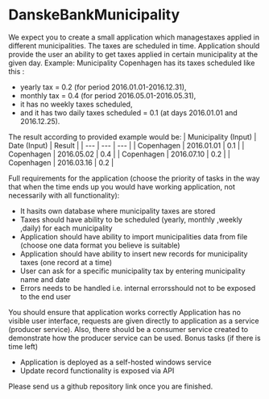# DanskeBankMunicipality

We expect you to create a small application which managestaxes applied in different municipalities.
The taxes are scheduled in time. Application should provide the user an ability to get taxes applied in
certain municipality at the given day.
Example: Municipality Copenhagen has its taxes scheduled like this :
- yearly tax = 0.2 (for period 2016.01.01-2016.12.31),
- monthly tax = 0.4 (for period 2016.05.01-2016.05.31),
- it has no weekly taxes scheduled,
- and it has two daily taxes scheduled = 0.1 (at days 2016.01.01 and 2016.12.25).


The result according to provided example would be:
| Municipality (Input) | Date (Input) | Result |
| --- | --- | --- |
| Copenhagen | 2016.01.01 | 0.1 |
| Copenhagen | 2016.05.02 | 0.4 |
| Copenhagen | 2016.07.10 | 0.2 |
| Copenhagen | 2016.03.16 | 0.2 |

Full requirements for the application (choose the priority of tasks in the way that when the time ends
up you would have working application, not necessarily with all functionality):
- It hasits own database where municipality taxes are stored
- Taxes should have ability to be scheduled (yearly, monthly ,weekly ,daily) for each municipality
- Application should have ability to import municipalities data from file (choose one data format
you believe is suitable)
- Application should have ability to insert new records for municipality taxes (one record at a
time)
- User can ask for a specific municipality tax by entering municipality name and date
- Errors needs to be handled i.e. internal errorsshould not to be exposed to the end user

You should ensure that application works correctly
Application has no visible user interface, requests are given directly to application as a service
(producer service). Also, there should be a consumer service created to demonstrate how the
producer service can be used.
Bonus tasks (if there is time left)
- Application is deployed as a self-hosted windows service
- Update record functionality is exposed via API

Please send us a github repository link once you are finished.
